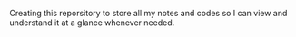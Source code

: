 Creating this reporsitory to store all my notes and codes so I can view and understand it at a glance whenever needed.
